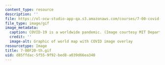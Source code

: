 ```yaml
---
content_type: resource
description: ''
file: https://ol-ocw-studio-app-qa.s3.amazonaws.com/courses/7-00-covid-19-sars-cov-2-and-the-pandemic-fall-2020/d85ffdac5f559f92bed8a039d66ea340_7-00F20-th.gif
file_type: image/gif
image_metadata:
  caption: COVID-19 is a worldwide pandemic. (Image courtesy MIT Department of Biology.)
  credit: ''
  image-alt: Graphic of world map with COVID image overlay
resourcetype: Image
title: 7-00F20-th.gif
uid: d85ffdac-5f55-9f92-bed8-a039d66ea340
---
```

